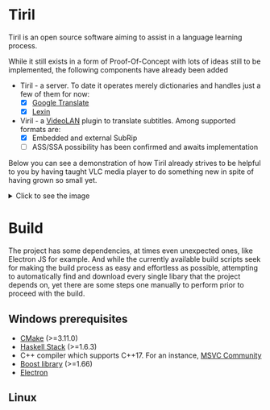 # Tiril
Tiril is an open source software aiming to assist in a language learning process.

While it still exists in a form of Proof-Of-Concept with lots of ideas still to be implemented, the following components have already been added
* Tiril - a server. To date it operates merely dictionaries and handles just a few of them for now:
  * [x] [Google Translate](https://translate.google.com)
  * [x] [Lexin](http://lexin.udir.no)
* Viril - a [VideoLAN](https://github.com/videolan) plugin to translate subtitles. Among supported formats are:
  * [x] Embedded and external SubRip 
  * [ ] ASS/SSA possibility has been confirmed and awaits implementation
  
Below you can see a demonstration of how Tiril already strives to be helpful to you by having taught VLC media player to do something new in spite of having grown so small yet.

<details>
 <summary>Click to see the image</summary>
  
![alt text](https://github.com/erithion/tiril/raw/master/doc/tiril.gif "Demo")
</details>

# Build
The project has some dependencies, at times even unexpected ones, like Electron JS for example. And while the currently available build scripts seek for making the build process as easy and effortless as possible, attempting to automatically find and download every single libary that the project depends on, yet there are some steps one manually to perform prior to proceed with the build.
## Windows prerequisites

* [CMake](https://cmake.org/download/) (>=3.11.0)
* [Haskell Stack](https://docs.haskellstack.org/en/stable/README/) (>=1.6.3)
* C++ compiler which supports C++17. For an instance, [MSVC Community](https://www.visualstudio.com/free-developer-offers/)
* [Boost library](https://www.boost.org/users/download/) (>=1.66)
* [Electron](https://electronjs.org)

## Linux

